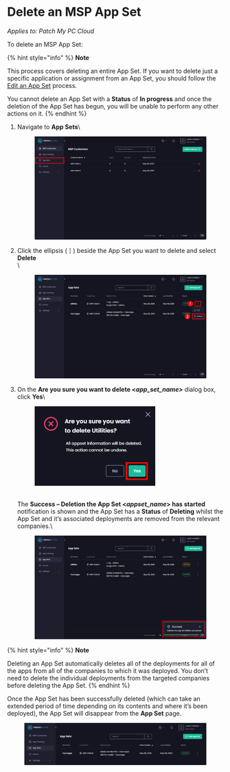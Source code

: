 # Delete an MSP App Set

_Applies to: Patch My PC Cloud_

To delete an MSP App Set:

{% hint style="info" %}
**Note**

This process covers deleting an entire App Set. If you want to delete just a specific application or assignment from an App Set, you should follow the [Edit an App Set](edit-an-msp-app-set.md) process.

You cannot delete an App Set with a **Status** of **In progress** and once the deletion of the App Set has begun, you will be unable to perform any other actions on it.
{% endhint %}

1.  Navigate to **App Sets**\


    <figure><img src="../../../_images/gitbook/image%20%282559%29.png" alt="Navigating to “App Sets”" width="563"><figcaption></figcaption></figure>
2.  Click the ellipsis (**⋮**) beside the App Set you want to delete and select **Delete**\
    \


    <figure><img src="../../../_images/gitbook/image%20%282560%29.png" alt="Clicking the ellipsis beside the App Set you want to delete and selecting “Delete”" width="563"><figcaption></figcaption></figure>
3.  On the **Are you sure you want to delete <**_**app\_set\_name>**_ dialog box, click **Yes**\


    <figure><img src="../../../_images/gitbook/image%20%282561%29.png" alt="Clicking “Yes” on the “Are you sure you want to delete” dialog box" width="281"><figcaption></figcaption></figure>

    \
    The **Success – Deletion the App Set <**_**appset\_name**_**> has started** notification is shown and the App Set has a **Status** of **Deleting** whilst the App Set and it’s associated deployments are removed from the relevant companies.\


    <figure><img src="../../../_images/gitbook/image%20%282562%29.png" alt="Notification the App Set is being deleted" width="563"><figcaption></figcaption></figure>

{% hint style="info" %}
**Note**

Deleting an App Set automatically deletes all of the deployments for all of the apps from all of the companies to which it was deployed. You don’t need to delete the individual deployments from the targeted companies before deleting the App Set.
{% endhint %}

Once the App Set has been successfully deleted (which can take an extended period of time depending on its contents and where it’s been deployed), the App Set will disappear from the **App Set** page.

<figure><img src="../../../_images/gitbook/image%20%282563%29.png" alt="“App Set” page showing the App Set has been deleted" width="563"><figcaption></figcaption></figure>
